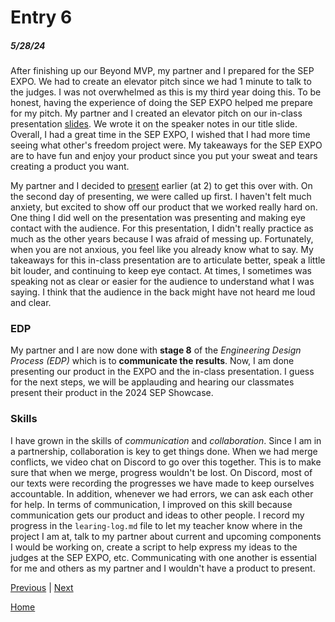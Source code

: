 # Entry 6
##### 5/28/24

After finishing up our Beyond MVP, my partner and I prepared for the SEP EXPO. We had to create an elevator pitch since we had 1 minute to talk to the judges. I was not overwhelmed as this is my third year doing this. To be honest, having the experience of doing the SEP EXPO helped me prepare for my pitch. My partner and I created an elevator pitch on our in-class presentation [slides](https://docs.google.com/presentation/d/1K6k3fFM0PhtvV6z7rwX7pEAcqPMnAInZ-WFUOU8t0FQ/edit?usp=sharing). We wrote it on the speaker notes in our title slide. Overall, I had a great time in the SEP EXPO, I wished that I had more time seeing what other's freedom project were. My takeaways for the SEP EXPO are to have fun and enjoy your product since you put your sweat and tears creating a product you want.

My partner and I decided to [present](https://docs.google.com/presentation/d/1K6k3fFM0PhtvV6z7rwX7pEAcqPMnAInZ-WFUOU8t0FQ/edit?usp=sharing) earlier (at 2) to get this over with. On the second day of presenting, we were called up first. I haven't felt much anxiety, but excited to show off our product that we worked really hard on. One thing I did well on the presentation was presenting and making eye contact with the audience. For this presentation, I didn't really practice as much as the other years because I was afraid of messing up. Fortunately, when you are not anxious, you feel like you already know what to say. My takeaways for this in-class presentation are to articulate better, speak a little bit louder, and continuing to keep eye contact. At times, I sometimes was speaking not as clear or easier for the audience to understand what I was saying. I think that the audience in the back might have not heard me loud and clear.

### EDP
My partner and I are now done with **stage 8** of the *Engineering Design Process (EDP)* which is to **communicate the results**. Now, I am done presenting our product in the EXPO and the in-class presentation. I guess for the next steps, we will be applauding and hearing our classmates present their product in the 2024 SEP Showcase.

### Skills
I have grown in the skills of *communication* and *collaboration*. Since I am in a partnership, collaboration is key to get things done. When we had merge conflicts, we video chat on Discord to go over this together. This is to make sure that when we merge, progress wouldn't be lost. On Discord, most of our texts were recording the progresses we have made to keep ourselves accountable. In addition, whenever we had errors, we can ask each other for help. In terms of communication, I improved on this skill because communication gets our product and ideas to other people. I record my progress in the `learing-log.md` file to let my teacher know where in the project I am at, talk to my partner about current and upcoming components I would be working on, create a script to help express my ideas to the judges at the SEP EXPO, etc. Communicating with one another is essential for me and others as my partner and I wouldn't have a product to present. 

[Previous](entry05.md) | [Next](entry07.md)

[Home](../README.md)